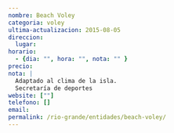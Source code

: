 ```yaml
---
nombre: Beach Voley
categoria: voley
ultima-actualizacion: 2015-08-05
direccion: 
  lugar: 
horario: 
  - {dia: "", hora: "", nota: "" }
precio: 
nota: | 
  Adaptado al clima de la isla. 
  Secretaría de deportes
website: [""]
telefono: []
email: 
permalink: /rio-grande/entidades/beach-voley/
---
```


